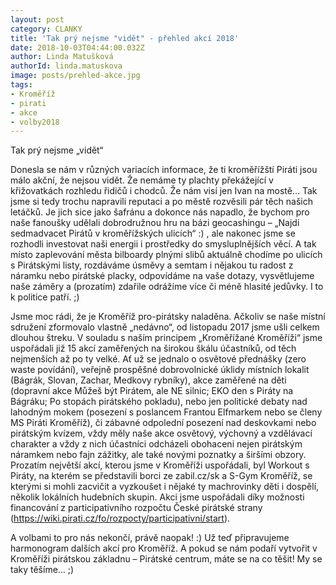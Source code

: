 ```yaml
---
layout: post
category: CLANKY
title: 'Tak prý nejsme "vidět" - přehled akcí 2018'
date: 2018-10-03T04:44:00.032Z
author: Linda Matušková
authorId: linda.matuskova
image: posts/prehled-akce.jpg
tags: 
- Kroměříž
- pirati
- akce
- volby2018
---
```


Tak prý nejsme „vidět“

Donesla se nám v různých variacích informace, že ti kroměřížští Piráti jsou málo akční, že nejsou vidět. Že nemáme ty plachty překážející v křižovatkách rozhledu řidičů i chodců. Že nám visí jen Ivan na mostě… Tak jsme si tedy trochu napravili reputaci a po městě rozvěsili pár těch našich letáčků. Je jich sice jako šafránu a dokonce nás napadlo, že bychom pro naše fanoušky udělali dobrodružnou hru na bázi geocashingu – „Najdi sedmadvacet Pirátů v kroměřížských ulicích“ :) , ale nakonec jsme se rozhodli investovat naši energii i prostředky do smysluplnějších věcí.
A tak místo zaplevování města bilboardy plnými slibů aktuálně chodíme po ulicích s Pirátskými listy, rozdáváme úsměvy a semtam i nějakou tu radost z náramku nebo pirátské placky, odpovídáme na vaše dotazy, vysvětlujeme naše záměry a (prozatím) zdařile odrážíme více či méně hlasité jedůvky. I to k politice patří. ;)

Jsme moc rádi, že je Kroměříž pro-pirátsky naladěna. Ačkoliv se naše místní sdružení zformovalo vlastně „nedávno“, od listopadu 2017 jsme ušli celkem dlouhou štreku. V souladu s naším principem „Kroměřížané Kroměříži“ jsme uspořádali již 15 akcí zaměřených na širokou škálu účastníků, od těch nejmenších až po ty velké. Ať už se jednalo o osvětové přednášky (zero waste povídání), veřejně prospěšné dobrovolnické úklidy místních lokalit (Bágrák, Slovan, Zachar, Medkovy rybníky), akce zaměřené na děti (dopravní akce Můžeš být Pirátem, ale NE silnic; EKO den s Piráty na Bágráku; Po stopách pirátského pokladu), nebo jen politické debaty nad lahodným mokem (posezení s poslancem Frantou Elfmarkem nebo se členy MS Piráti Kroměříž), či zábavné odpolední posezení nad deskovkami nebo pirátským kvízem, vždy měly naše akce osvětový, výchovný a vzdělávací charakter a vždy z nich účastníci odcházeli obohaceni nejen pirátským náramkem nebo fajn zážitky, ale také novými poznatky a širšími obzory. 
Prozatím největší akcí, kterou jsme v Kroměříži uspořádali, byl Workout s Piráty, na kterém se představili borci ze zabil.cz/sk a S-Gym Kroměříž, se kterými si mohli zacvičit a vyzkoušet i nějaké ty machrovinky děti i dospělí, několik lokálních hudebních skupin. Akci jsme uspořádali díky možnosti financování z participativního rozpočtu České pirátské strany (https://wiki.pirati.cz/fo/rozpocty/participativni/start).

A volbami to pro nás nekončí, právě naopak! :) Už teď připravujeme harmonogram dalších akcí pro Kroměříž. A pokud se nám podaří vytvořit v Kroměříži pirátskou základnu – Pirátské centrum, máte se na co těšit! My se taky těšíme… ;)
